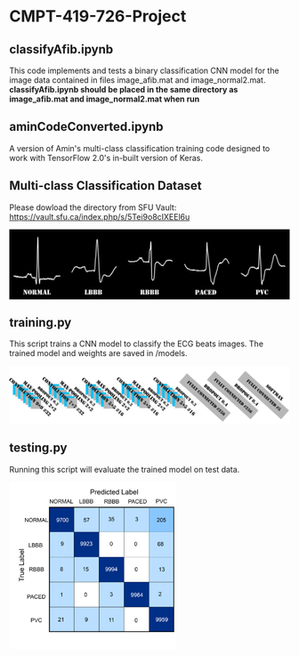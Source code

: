 # CMPT-419-726-Project

## classifyAfib.ipynb
This code implements and tests a binary classification CNN model for the image data contained in files image_afib.mat and image_normal2.mat.
**classifyAfib.ipynb should be placed in the same directory as image_afib.mat and image_normal2.mat when run**

## aminCodeConverted.ipynb
A version of Amin's multi-class classification training code designed to work with TensorFlow 2.0's in-built version of Keras.

## Multi-class Classification Dataset
Please dowload the directory from SFU Vault:
https://vault.sfu.ca/index.php/s/5Tei9o8cIXEEl6u

<img src="images/sample_beats.png" align="center"/>

## training.py
This script trains a CNN model to classify the ECG beats images. The trained model and weights are saved in /models.

<img src="images/architecture.png" align="center"/>

## testing.py
Running this script will evaluate the trained model on test data.

<img src="images/Confusion_Matrix.png" align="center" width="300"/>
